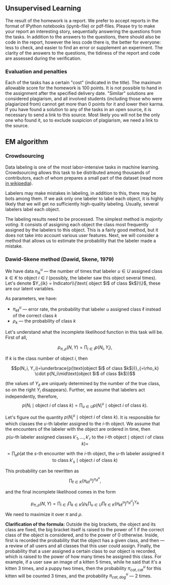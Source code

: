 ## Unsupervised Learning

The result of the homework is a report. We prefer to accept reports in the format of 
IPython notebooks (ipynb-file) or pdf-files. Please try to make your report an interesting story, 
sequentially answering the questions from the tasks. 
In addition to the answers to the questions, there should also be code in the report, 
 however the less code there is, the better for everyone: 
less to check, and easier to find an error or supplement an experiment. 
The clarity of the answers to the questions, the tidiness of the report and code are assessed during the verification.

### Evaluation and penalties
Each of the tasks has a certain "cost" (indicated in the title). 
The maximum allowable score for the homework is 100 points. 
It is not possible to hand in the assignment after the specified delivery date. 
"Similar" solutions are considered plagiarism, and all involved students 
(including those who were plagiarized from) cannot get more than 0 points for it and lower their karma. 
If you have found a solution to any of the tasks in an open source, it is necessary to send a link to this source. 
Most likely you will not be the only one who found it, so to exclude suspicion of plagiarism, we need a link to the source.

## EM algorithm

### Crowdsourcing
Data labeling is one of the most labor-intensive tasks in machine learning. 
Crowdsourcing allows this task to be distributed among thousands of contributors, 
each of whom prepares a small part of the dataset 
(read more <a href="https://en.wikipedia.org/wiki/Crowdsourcing">in wikipedia</a>).

Labelers may make mistakes in labeling, in addition to this, there may be bots among them. 
If we ask only one labeler to label each object, it is highly likely that we will get no sufficiently high-quality labeling. 
Usually, several labelers label each object.

The labeling results need to be processed. 
The simplest method is *majority voting*. It consists of assigning each object the class most frequently assigned 
by the labelers to this object. This is a fairly good method, but it does not take into account various user features. 
Next, we will consider a method that allows us to estimate the probability that the labeler made a mistake.

### Dawid-Skene method (Dawid, Skene, 1979)
We have data $n_{ik}^u$ — the number of times that labeler $u \in U$ assigned class $k \in K$ to object $i \in I$ 
(possibly, the labeler saw this object several times). 
Let's denote $Y_{ik} = Indicator\\{\text{ object $i$ of class $k$}\\}$, these are our latent variables.

As parameters, we have:
* $\pi_{k\ell}^u$ — error rate, the probability that labeler $u$ assigned class $\ell$ instead of the correct class $k$
* $\rho_k$ — the probability of class $k$

Let's understand what the incomplete likelihood function in this task will be. First of all,

$$p_{\pi,\rho}(N, Y) = \prod_{i\in I}p(N_i, Y_i),$$

If $k$ is the class number of object $i$, then

$$p(N_i, Y_i)=\underbrace{p(\text{object $i$ of class $k$})}_{=\rho_k} \cdot p(N_i\mid\text{object $i$ of class $k$})$$

(the values of $Y_{it}$ are uniquely determined by the number of the true class, so on the right $Y_i$ disappears). Further, we assume that labelers act independently, therefore,
$$p(N_i\mid\text{object $i$ of class $k$}) = \prod_{u\in U}p(N_i^u\mid\text{object $i$ of class $k$}).$$

Let's figure out the quantity $p(N_i^u\mid\text{object $i$ of class $k$})$. It is responsible for 
which classes the $u$-th labeler assigned to the $i$-th object. 
We assume that the encounters of the labeler with the object are ordered in time, then
$$p(\text{$u$-th labeler assigned classes $k'_1,\ldots,k'_r$ to the $i$-th object}\mid\text{object $i$ of class $k$}) =$$

$$=\prod_{s}p(\text{at the $s$-th encounter with the $i$-th object, the $u$-th labeler assigned it to class $k'_s$}\mid\text{object $i$ of class $k$})$$

This probability can be rewritten as
$$\prod_{\ell \in K} \left( \pi_{k\ell}^u \right)^{n_{i\ell}^u},$$

and the final incomplete likelihood comes in the form

$$p_{\pi,\rho}(N, Y) = \prod_{i\in I}\prod_{k \in K} \left( \rho_k \prod_{u\in U} \prod_{\ell \in K} \left( \pi_{k\ell}^u \right)^{n_{i\ell}^u} \right)^{Y_{ik}}$$

We need to maximize it over $\pi$ and $\rho$.

**Clarification of the formula:** 
Outside the big brackets, the object and its class are fixed, the big bracket itself is raised to the power of 1 if the correct class of the object is considered, and to the power of 0 otherwise. Inside, first is recorded the probability that the object has a given class, and then — a review of all users and all classes that this user could assign. Finally, the probability that a user assigned a certain class to our object is recorded, which is raised to the power of how many times he assigned this class. For example, if a user saw an image of a kitten 5 times, while he said that it's a kitten 3 times, and a puppy two times, then the probability $\pi_{cat,cat}^u$ for this kitten will be counted 3 times, and the probability $\pi_{cat,dog}^u$ — 2 times.
